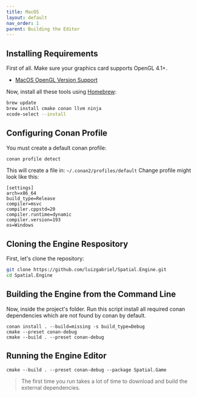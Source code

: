 ```yaml
---
title: MacOS
layout: default
nav_order: 1
parent: Building the Editor
---
```


## Installing Requirements

First of all. Make sure your graphics card supports OpenGL 4.1+.

- [MacOS OpenGL Version Support](https://support.apple.com/HT202823)

Now, install all these tools using [Homebrew](https://brew.sh/):

```sh
brew update
brew install cmake conan llvm ninja
xcode-select --install
```

## Configuring Conan Profile

You must create a default conan profile:

```sh
conan profile detect
```

This will create a file in: `~/.conan2/profiles/default`
Change profile might look like this:

```
[settings]
arch=x86_64
build_type=Release
compiler=msvc
compiler.cppstd=20
compiler.runtime=dynamic
compiler.version=193
os=Windows
```

## Cloning the Engine Respository

First, let's clone the repository:

```sh
git clone https://github.com/luizgabriel/Spatial.Engine.git
cd Spatial.Engine
```

## Building the Engine from the Command Line

Now, inside the project's folder. Run this script install all required conan dependencies which are not found by conan
by default.

```
conan install . --build=missing -s build_type=Debug
cmake --preset conan-debug
cmake --build . --preset conan-debug
```

## Running the Engine Editor

```
cmake --build . --preset conan-debug --package Spatial.Game
```

> The first time you run takes a lot of time to download and build the external dependencies.
